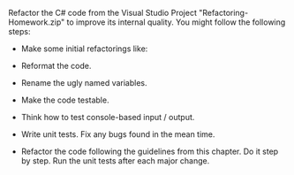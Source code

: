 Refactor the C# code from the Visual Studio Project "Refactoring-Homework.zip" to improve its internal quality. You might follow the following steps:
 
 * Make some initial refactorings like:
  * Reformat the code.
  * Rename the ugly named variables.
  
 * Make the code testable.
  * Think how to test console-based input / output.
  
 * Write unit tests. Fix any bugs found in the mean time.

 * Refactor the code following the guidelines from this chapter. Do it step by step. Run the unit tests after each major change.
